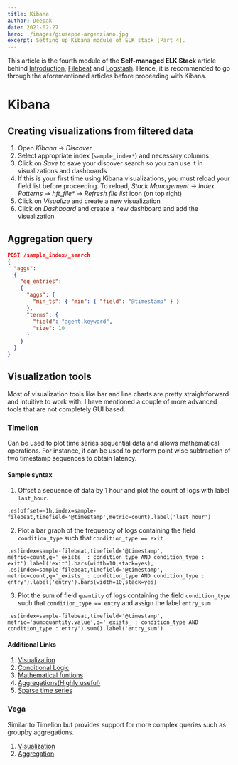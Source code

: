 ```yaml
---
title: Kibana
author: Deepak
date: 2021-02-27
hero: ./images/giuseppe-argenziano.jpg
excerpt: Setting up Kibana module of ELK stack [Part 4].
---
```


This article is the fourth module of the **Self-managed ELK Stack** article behind [Introduction](https://www.deepakgouda.com/Self-managed-ELK-Stack), [Filebeat](https://www.deepakgouda.com/Filebeat) and [Logstash](https://www.deepakgouda.com/Logstash). Hence, it is recommended to go through the aforementioned articles before proceeding with Kibana.

# Kibana

## Creating visualizations from filtered data
1. Open _Kibana_ -> _Discover_
2. Select appropriate index (`sample_index*`) and necessary columns
3. Click on _Save_ to save your discover search so you can use it in visualizations and dashboards 
4. If this is your first time using Kibana visualizations, you must reload your field list before proceeding. To reload, _Stack Management_ -> _Index Patterns_ -> _hft_file*_ -> _Refresh file list_ icon (on top right)
5. Click on _Visualize_ and create a new visualization
6. Click on _Dashboard_ and create a new dashboard and add the visualization

## Aggregation query
```json
POST /sample_index/_search
{
  "aggs": 
  {
    "eq_entries": 
    {
      "aggs": {
        "min_ts": { "min": { "field": "@timestamp" } }
      },
      "terms": {
        "field": "agent.keyword",
        "size": 10
      }
    }
  }
}
```

## Visualization tools
Most of visualization tools like bar and line charts are pretty straightforward and intuitive to work with. I have mentioned a couple of more advanced tools that are not completely GUI based.

### Timelion
Can be used to plot time series sequential data and allows mathematical operations. For instance, it can be used to perform point wise subtraction of two timestamp sequences to obtain latency.

#### Sample syntax
1. Offset a sequence of data by 1 hour and plot the count of logs with label `last_hour`.
  ```
  .es(offset=-1h,index=sample-filebeat,timefield='@timestamp',metric=count).label('last_hour')
  ```

2. Plot a bar graph of the frequency of logs containing the field `condition_type` such that `condition_type == exit`
  ```
  .es(index=sample-filebeat,timefield='@timestamp', metric=count,q='_exists_ : condition_type AND condition_type : exit').label('exit').bars(width=10,stack=yes),
  .es(index=sample-filebeat,timefield='@timestamp', metric=count,q='_exists_ : condition_type AND condition_type : entry').label('entry').bars(width=10,stack=yes)
  ```

3. Plot the sum of field `quantity` of logs containing the field `condition_type` such that `condition_type == entry` and assign the label `entry_sum`
  ```
  .es(index=sample-filebeat,timefield='@timestamp', metric='sum:quantity.value',q='_exists_ : condition_type AND condition_type : entry').sum().label('entry_sum')
  ```

#### Additional Links
1. [Visualization](https://www.elastic.co/guide/en/kibana/7.10/timelion-tutorial-create-time-series-visualizations.html)
2. [Conditional Logic](https://www.elastic.co/guide/en/kibana/7.10/timelion-tutorial-create-visualizations-withconditional-logic-and-tracking-trends.html)
3. [Mathematical funtions](https://www.elastic.co/guide/en/kibana/6.8/timelion-math.html)
4. [Aggregations(Highly useful)](https://coralogix.com/log-analytics-blog/advanced-guide-to-kibana-timelion-functions/)
5. [Sparse time series](https://www.elastic.co/blog/sparse-timeseries-and-timelion)

### Vega
Similar to Timelion but provides support for more complex queries such as groupby aggregations.

1. [Visualization](https://stackoverflow.com/questions/60151507/filtering-an-aggregated-chart-with-another-aggregation-field)
2. [Aggregation](https://john.soban.ski/aggregations-the-elasticsearch-group-by.html)
